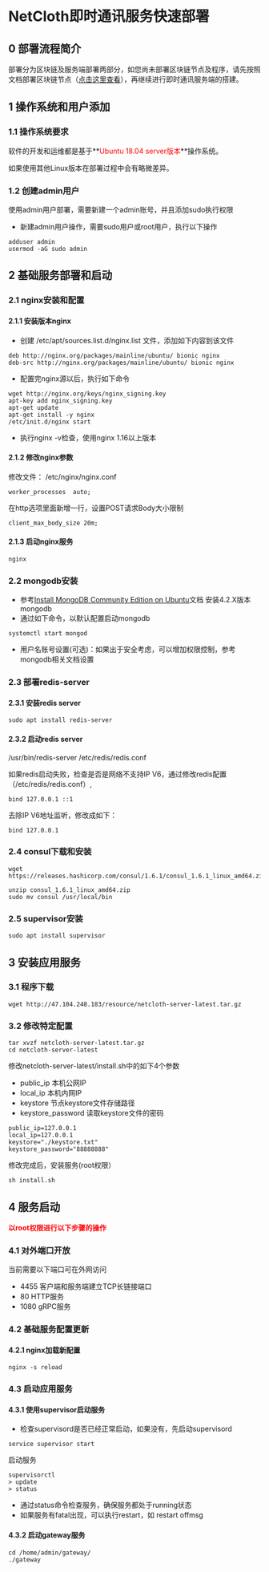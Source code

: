 # NetCloth即时通讯服务快速部署

## 0 部署流程简介

部署分为区块链及服务端部署两部分，如您尚未部署区块链节点及程序，请先按照文档部署区块链节点（[点击这里查看](../get-started/how-to-join-testnet.md)），再继续进行即时通讯服务端的搭建。


## 1 操作系统和用户添加
### 1.1 操作系统要求
软件的开发和运维都是基于**<font color=red>Ubuntu 18.04 server版本</font>**操作系统。

如果使用其他Linux版本在部署过程中会有略微差异。

### 1.2 创建admin用户
使用admin用户部署，需要新建一个admin账号，并且添加sudo执行权限

* 新建admin用户操作，需要sudo用户或root用户，执行以下操作

```
adduser admin
usermod -aG sudo admin
```

## 2 基础服务部署和启动

### 2.1 nginx安装和配置
#### 2.1.1 安装版本nginx
* 创建 /etc/apt/sources.list.d/nginx.list 文件，添加如下内容到该文件
```
deb http://nginx.org/packages/mainline/ubuntu/ bionic nginx
deb-src http://nginx.org/packages/mainline/ubuntu/ bionic nginx
```
* 配置完nginx源以后，执行如下命令
```
wget http://nginx.org/keys/nginx_signing.key
apt-key add nginx_signing.key
apt-get update
apt-get install -y nginx
/etc/init.d/nginx start
```
* 执行nginx -v检查，使用nginx 1.16以上版本

#### 2.1.2 修改nginx参数
修改文件： /etc/nginx/nginx.conf

```
worker_processes  auto;
```

在http选项里面新增一行，设置POST请求Body大小限制

```
client_max_body_size 20m;
```

#### 2.1.3 启动nginx服务
```
nginx
```

### 2.2 mongodb安装
* 参考[Install MongoDB Community Edition on Ubuntu](https://docs.mongodb.com/manual/tutorial/install-mongodb-on-ubuntu/#install-mongodb-community-edition-using-deb-packages)文档 安装4.2.X版本 mongodb 
* 通过如下命令，以默认配置启动mongodb
```
systemctl start mongod
```
* 用户名账号设置(可选)：如果出于安全考虑，可以增加权限控制，参考mongodb相关文档设置

### 2.3 部署redis-server

#### 2.3.1 安装redis server
```
sudo apt install redis-server
```

#### 2.3.2 启动redis server
/usr/bin/redis-server /etc/redis/redis.conf

如果redis启动失败，检查是否是网络不支持IP V6，通过修改redis配置（/etc/redis/redis.conf）,
 
 ```
 bind 127.0.0.1 ::1
 ```
 去除IP V6地址监听，修改成如下：
 
 ```
 bind 127.0.0.1
 ```

### 2.4 consul下载和安装

```
wget https://releases.hashicorp.com/consul/1.6.1/consul_1.6.1_linux_amd64.zip

unzip consul_1.6.1_linux_amd64.zip
sudo mv consul /usr/local/bin
```

### 2.5 supervisor安装

```
sudo apt install supervisor
```

## 3 安装应用服务

### 3.1 程序下载

```
wget http://47.104.248.183/resource/netcloth-server-latest.tar.gz
```

### 3.2 修改特定配置
```
tar xvzf netcloth-server-latest.tar.gz
cd netcloth-server-latest
```

修改netcloth-server-latest/install.sh中的如下4个参数

* public_ip 本机公网IP
* local_ip  本机内网IP
* keystore  节点keystore文件存储路径
* keystore_password 读取keystore文件的密码

```
public_ip=127.0.0.1
local_ip=127.0.0.1
keystore="./keystore.txt"
keystore_password="88888888"
```

修改完成后，安装服务(root权限）

```
sh install.sh
```

## 4 服务启动
**<font color=red>以root权限进行以下步骤的操作</font>**

### 4.1 对外端口开放
当前需要以下端口可在外网访问

* 4455 客户端和服务端建立TCP长链接端口
* 80   HTTP服务
* 1080 gRPC服务

### 4.2 基础服务配置更新

#### 4.2.1 nginx加载新配置
```
nginx -s reload
```

### 4.3 启动应用服务

#### 4.3.1 使用supervisor启动服务
* 检查supervisord是否已经正常启动，如果没有，先启动supervisord
```
service supervisor start
```

启动服务

```
supervisorctl
> update
> status
```

* 通过status命令检查服务，确保服务都处于running状态
* 如果服务有fatal出现，可以执行restart，如 restart offmsg


#### 4.3.2 启动gateway服务

```
cd /home/admin/gateway/
./gateway
```